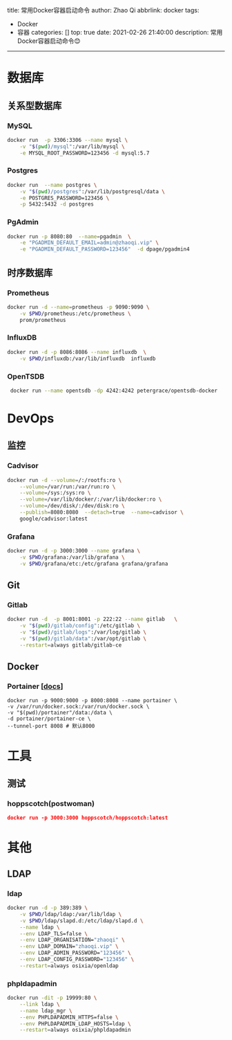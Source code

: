 title: 常用Docker容器启动命令
author: Zhao Qi
abbrlink: docker
tags:
  - Docker
  - 容器
categories: []
top: true
date: 2021-02-26 21:40:00
description: 常用Docker容器启动命令😊
---
# 数据库
## 关系型数据库
### MySQL
```bash
docker run  -p 3306:3306 --name mysql \
	-v "$(pwd)/mysql":/var/lib/mysql \
	-e MYSQL_ROOT_PASSWORD=123456 -d mysql:5.7
```
### Postgres
```bash
docker run  --name postgres \
	-v "$(pwd)/postgres":/var/lib/postgresql/data \
	-e POSTGRES_PASSWORD=123456 \
	-p 5432:5432 -d postgres
```
<!--more-->
### PgAdmin
```bash
docker run -p 8080:80  --name=pgadmin  \
	-e "PGADMIN_DEFAULT_EMAIL=admin@zhaoqi.vip" \
	-e "PGADMIN_DEFAULT_PASSWORD=123456"  -d dpage/pgadmin4
```
## 时序数据库
### Prometheus
```bash
docker run -d --name=prometheus -p 9090:9090 \
	-v $PWD/prometheus:/etc/prometheus \
	prom/prometheus
```
### InfluxDB
```bash
docker run -d -p 8086:8086 --name influxdb  \
	-v $PWD/influxdb:/var/lib/influxdb  influxdb
```
### OpenTSDB
```bash
 docker run --name opentsdb -dp 4242:4242 petergrace/opentsdb-docker
```

# DevOps
## 监控
### Cadvisor
```bash
docker run -d --volume=/:/rootfs:ro \
	--volume=/var/run:/var/run:ro \
	--volume=/sys:/sys:ro \
	--volume=/var/lib/docker/:/var/lib/docker:ro \
	--volume=/dev/disk/:/dev/disk:ro \
	--publish=8080:8080  --detach=true  --name=cadvisor \
	google/cadvisor:latest
```
### Grafana
```bash
docker run -d -p 3000:3000 --name grafana \
	-v $PWD/grafana:/var/lib/grafana \
	-v $PWD/grafana/etc:/etc/grafana grafana/grafana
```
## Git

### Gitlab
```bash
docker run -d  -p 8001:8001 -p 222:22 --name gitlab   \
    -v "$(pwd)/gitlab/config":/etc/gitlab \
    -v "$(pwd)/gitlab/logs":/var/log/gitlab \
    -v "$(pwd)/gitlab/data":/var/opt/gitlab \
    --restart=always gitlab/gitlab-ce
```

## Docker

### Portainer [[docs](https://documentation.portainer.io/v2.0/deploy/ceinstalldocker)]

```shell
docker run -p 9000:9000 -p 8000:8008 --name portainer \
-v /var/run/docker.sock:/var/run/docker.sock \
-v "$(pwd)/portainer"/data:/data \
-d portainer/portainer-ce \
--tunnel-port 8008 # 默认8000
```



# 工具

## 测试
### hoppscotch(postwoman)
```json
docker run -p 3000:3000 hoppscotch/hoppscotch:latest
```

# 其他
## LDAP
### ldap
```bash
docker run -d -p 389:389 \
	-v $PWD/ldap/ldap:/var/lib/ldap \
	-v $PWD/ldap/slapd.d:/etc/ldap/slapd.d \
	--name ldap \
	--env LDAP_TLS=false \
	--env LDAP_ORGANISATION="zhaoqi" \
	--env LDAP_DOMAIN="zhaoqi.vip" \
	--env LDAP_ADMIN_PASSWORD="123456" \
	--env LDAP_CONFIG_PASSWORD="123456" \
	--restart=always osixia/openldap
```
### phpldapadmin
```bash
docker run -dit -p 19999:80 \
	--link ldap \
	--name ldap_mgr \
	--env PHPLDAPADMIN_HTTPS=false \
	--env PHPLDAPADMIN_LDAP_HOSTS=ldap \
	--restart=always osixia/phpldapadmin
```